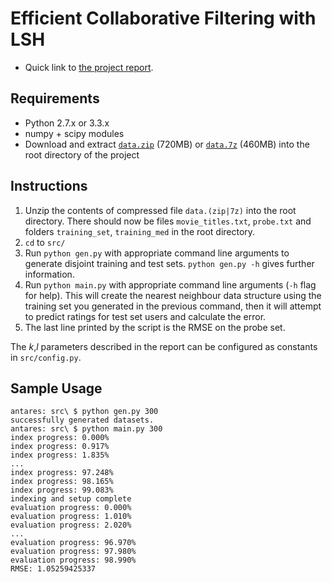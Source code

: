 Efficient Collaborative Filtering with LSH
==========================================

* Quick link to [the project report](http://www.cse.unsw.edu.au/~dgol478/report.pdf).

Requirements
------------

* Python 2.7.x or 3.3.x
* numpy + scipy modules
* Download and extract [`data.zip`](https://dl.dropboxusercontent.com/u/1103246/data.zip) (720MB) or [`data.7z`](https://dl.dropboxusercontent.com/u/1103246/data.7z) (460MB) into the root directory of the project

Instructions
------------

1. Unzip the contents of compressed file `data.(zip|7z)` into the root directory. There should now be files `movie_titles.txt`, `probe.txt` and folders `training_set`, `training_med` in the root directory.
2. `cd` to `src/`
3. Run `python gen.py` with appropriate command line arguments to generate disjoint training and test sets. `python gen.py -h` gives further information.
4. Run `python main.py` with appropriate command line arguments (`-h` flag for help). This will create the nearest neighbour data structure using the training set you generated in the previous command, then it will attempt to predict ratings for test set users and calculate the error.
5. The last line printed by the script is the RMSE on the probe set.

The *k*,*l* parameters described in the report can be configured as constants in `src/config.py`.

Sample Usage
------------

```
antares: src\ $ python gen.py 300
successfully generated datasets.
antares: src\ $ python main.py 300
index progress: 0.000%
index progress: 0.917%
index progress: 1.835%
...
index progress: 97.248%
index progress: 98.165%
index progress: 99.083%
indexing and setup complete
evaluation progress: 0.000%
evaluation progress: 1.010%
evaluation progress: 2.020%
...
evaluation progress: 96.970%
evaluation progress: 97.980%
evaluation progress: 98.990%
RMSE: 1.05259425337
```

